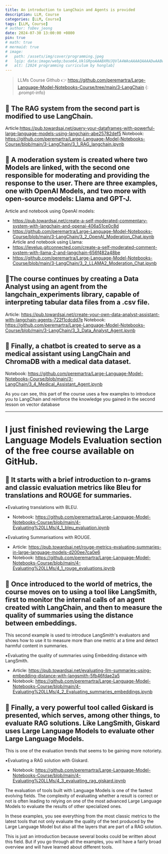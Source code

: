 ```yaml
---
title: An introduction to LangChain and Agents is provided
description: LLM, Course
categories: [LLM, Course]
tags: [LLM, Course]
# author: foDev_jeong
date: 2024-07-30 13:00:00 +0800
pin: true
# math: true
# mermaid: true
# image:
#   path: /assets/img/cover/programming.jpeg
#   lqip: data:image/webp;base64,UklGRpoAAABXRUJQVlA4WAoAAAAQAAAADwAABwAAQUxQSDIAAAARL0AmbZurmr57yyIiqE8oiG0bejIYEQTgqiDA9vqnsUSI6H+oAERp2HZ65qP/VIAWAFZQOCBCAAAA8AEAnQEqEAAIAAVAfCWkAALp8sF8rgRgAP7o9FDvMCkMde9PK7euH5M1m6VWoDXf2FkP3BqV0ZYbO6NA/VFIAAAA
#   alt: [2024 programming curriculum by honglab]
---
```


> LLMs Course Github 👉 <https://github.com/peremartra/Large-Language-Model-Notebooks-Course/tree/main/3-LangChain>
{: .prompt-info}


## 🔷 The RAG system from the second part is modified to use LangChain.
Article:<https://pub.towardsai.net/query-your-dataframes-with-powerful-large-language-models-using-langchain-abe25782def5>
Notebook: <https://github.com/peremartra/Large-Language-Model-Notebooks-Course/blob/main/3-LangChain/3_1_RAG_langchain.ipynb>

## 🔷 A moderation system is created where two Models are linked, with the second one responsible for moderating and providing the response to the user. There are three examples, one with OpenAI Models, and two more with open-source models: Llama and GPT-J.

Article and notebook using OpenAI models: 
- <https://pub.towardsai.net/create-a-self-moderated-commentary-system-with-langchain-and-openai-406a51ce0c8d>
- <https://github.com/peremartra/Large-Language-Model-Notebooks-Course/blob/main/3-LangChain/3_2_OpenAI_Moderation_Chat.ipynb>
Article and notebook using Llama: 
- <https://levelup.gitconnected.com/create-a-self-moderated-comment-system-with-llama-2-and-langchain-656f482a48be>
- <https://github.com/peremartra/Large-Language-Model-Notebooks-Course/blob/main/3-LangChain/3_2_LLAMA2_Moderation_Chat.ipynb>

## 🔷The course continues by creating a Data Analyst using an agent from the langchain_experiments library, capable of interpreting tabular data files from a .csv file. 
Article: <https://pub.towardsai.net/create-your-own-data-analyst-assistant-with-langchain-agents-722f1cdcdd7e>
Notebook: <https://github.com/peremartra/Large-Language-Model-Notebooks-Course/blob/main/3-LangChain/3_3_Data_Analyst_Agent.ipynb>

## 🔷 Finally, a chatbot is created to serve as a medical assistant using LangChain and ChromaDB with a medical data dataset. 
Notebook: <https://github.com/peremartra/Large-Language-Model-Notebooks-Course/blob/main/3-LangChain/3_4_Medical_Assistant_Agent.ipynb>

As you can see, this part of the course uses a few examples to introduce you to LangChain and reinforce the knowledge you gained in the second lesson on vector database

* * *

# I just finished reviewing the Large Language Models Evaluation section of the free course available on GitHub. 

## 🔷 It starts with a brief introduction to n-grams and classic evaluation metrics like Bleu for translations and ROUGE for summaries.

▪️Evaluating translations with BLEU. 
- Notebook: <https://github.com/peremartra/Large-Language-Model-Notebooks-Course/blob/main/4-Evaluating%20LLMs/4_1_bleu_evaluation.ipynb>
  
▪️Evaluating Summarisations with ROUGE.
- Article: <https://pub.towardsai.net/rouge-metrics-evaluating-summaries-in-large-language-models-d200ee7ca0e6>
- Notebook: <https://github.com/peremartra/Large-Language-Model-Notebooks-Course/blob/main/4-Evaluating%20LLMs/4_1_rouge_evaluations.ipynb>

## 🔷 Once introduced to the world of metrics, the course moves on to using a tool like LangSmith, first to monitor the internal calls of an agent created with LangChain, and then to measure the quality of summaries using the distance between embeddings. 

This second example is used to introduce LangSmith's evaluators and shows how to use it to measure more than one metric at a time and detect harmful content in summaries.

▪️Evaluating the quality of summaries using Embedding distance with LangSmith.
- Article: <https://pub.towardsai.net/evaluating-llm-summaries-using-embedding-distance-with-langsmith-5fb46fdae2a5>
- Notebook: <https://github.com/peremartra/Large-Language-Model-Notebooks-Course/blob/main/4-Evaluating%20LLMs/4_2_Evaluating_summaries_embeddings.ipynb>

## 🔷 Finally, a very powerful tool called Giskard is presented, which serves, among other things, to evaluate RAG solutions. Like LangSmith, Giskard uses Large Language Models to evaluate other Large Language Models. 

This is one of the evaluation trends that seems to be gaining more notoriety. 

▪️Evaluating a RAG solution with Giskard. 
- Notebook: <https://github.com/peremartra/Large-Language-Model-Notebooks-Course/blob/main/4-Evaluating%20LLMs/4_3_evaluating_rag_giskard.ipynb>

The evaluation of tools built with Language Models is one of the fastest evolving fields. The complexity of evaluating whether a result is correct or not is often leading to relying on one of the most advanced Large Language Models to evaluate the results of other specialized ones.

In these examples, you see everything from the most classic metrics to the latest tools that not only evaluate the quality of the text produced by the Large Language Model but also all the layers that are part of a RAG solution.

This is just an introduction because several books could be written about this field. But if you go through all the examples, you will have a fairly broad overview and will have learned about different tools.